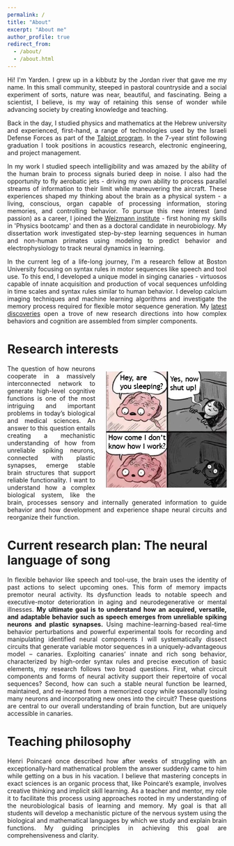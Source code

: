```yaml
---
permalink: /
title: "About"
excerpt: "About me"
author_profile: true
redirect_from: 
  - /about/
  - /about.html
---
```

<div style="text-align: justify">
<p>Hi! I'm Yarden. I grew up in a kibbutz by the Jordan river that gave me my name. In this small community, steeped in pastoral countryside and a social experiment of sorts, nature was near, beautiful, and fascinating. Being a scientist, I believe, is my way of retaining this sense of wonder while advancing society by creating knowledge and teaching.</p>    

<p>Back in the day, I studied physics and mathematics at the Hebrew university and experienced, first-hand, a range of technologies used by the Israeli Defense Forces as part of the <a href="https://en.wikipedia.org/wiki/Talpiot_program?oldformat=true">Talpiot program</a>. In the 7-year stint following graduation I took positions in acoustics research, electronic engineering, and project management. 

In my work I studied speech intelligibility and was amazed by the ability of the human brain to process signals buried deep in noise. I also had the opportunity to fly aerobatic jets - driving my own ability to process parallel streams of information to their limit while maneuvering the aircraft. These experiences shaped my thinking about the brain as a physical system - a living, conscious, organ capable of processing information, storing memories, and controlling behavior. To pursue this new interest (and passion) as a career, I joined the <a href="https://www.weizmann.ac.il/pages/">Weizmann institute</a> - first honing my skills in 'Physics bootcamp' and then as a doctoral candidate in neurobiology. My dissertation work investigated step-by-step learning sequences in human and non-human primates using modeling to predict behavior and electrophysiology to track neural dynamics in learning.</p>

<p> In the current leg of a life-long journey, I'm a research fellow at Boston University focusing on syntax rules in motor sequences like speech and tool use. To this end, I developed a unique model in singing canaries - virtuosos capable of innate acquisition and production of vocal sequences unfolding in time scales and syntax rules similar to human behavior. I develop calcium imaging techniques and machine learning algorithms and investigate the memory process required for flexible motor sequence generation. My <a href="https://yardencsgithub.github.io/publication/2020-05-01-canary-paper-nature">latest discoveries</a> open a trove of new research directions into how complex behaviors and cognition are assembled from simpler components.
</p>
</div>

Research interests
======
<img style="float:right ;padding: 15px 0px 15px 25px" src="/files/pics/braincartoon.png"/>
<p style="text-align: justify">
The question of how neurons cooperate in a massively interconnected network to generate high-level cognitive functions is one of the most intriguing and important problems in today’s biological and medical sciences. An answer to this question entails creating a mechanistic understanding of how from unreliable spiking neurons, connected with plastic synapses, emerge stable brain structures that support reliable functionality. I want to understand how a complex biological system, like the brain, processes sensory and internally generated information to guide behavior and how development and experience shape neural circuits and reorganize their function.</p>

Current research plan: The neural language of song
======
<p style="text-align: justify">
In flexible behavior like speech and tool-use, the brain uses the identity of past actions to select upcoming ones. This form of memory impacts premotor neural activity. Its dysfunction leads to notable speech and executive-motor deterioration in aging and neurodegenerative or mental illnesses. <b>My ultimate goal is to understand how an acquired, versatile, and adaptable behavior such as speech emerges from unreliable spiking neurons and plastic synapses.</b> Using machine-learning-based real-time behavior perturbations and powerful experimental tools for recording and manipulating identified neural components I will systematically dissect circuits that generate variable motor sequences in a uniquely-advantageous model – canaries. Exploiting canaries’ innate and rich song behavior, characterized by high-order syntax rules and precise execution of basic elements, my research follows two broad questions. First, what circuit components and forms of neural activity support their repertoire of vocal sequences? Second, how can such a stable neural function be learned, maintained, and re-learned from a memorized copy while seasonally losing many neurons and incorporating new ones into the circuit? These questions are central to our overall understanding of brain function, but are uniquely accessible in canaries.</p>

Teaching philosophy
======
<p style="text-align: justify">
Henri Poincaré once described how after weeks of struggling with an exceptionally-hard mathematical
problem the answer suddenly came to him while getting on a bus in his vacation. I believe that mastering
concepts in exact sciences is an organic process that, like Poincaré’s example, involves creative thinking
and implicit skill learning. As a teacher and mentor, my role it to facilitate this process using approaches
rooted in my understanding of the neurobiological basis of learning and memory. My goal is that all
students will develop a mechanistic picture of the nervous system using the biological and mathematical
languages by which we study and explain brain functions. My guiding principles in achieving this goal are
comprehensiveness and clarity.</p>


